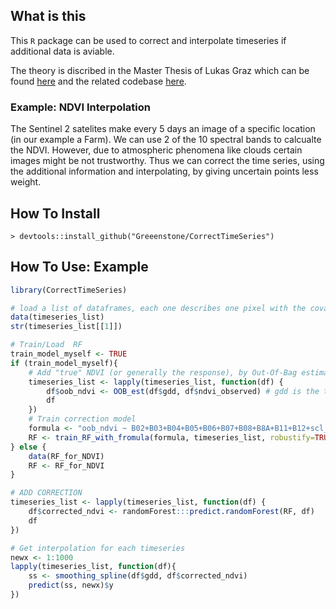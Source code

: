 ## What is this
This `R` package can be used to correct and interpolate timeseries if additional data is aviable. 

The theory is discribed in the Master Thesis of Lukas Graz which can be found [here](https://github.com/LGraz/MasterThesis-Documentation) and the related codebase [here](https://github.com/LGraz/MasterThesis-Code).

### Example: NDVI Interpolation
The Sentinel 2 satelites make every 5 days an image of a specific location (in our example a Farm). We can use 2 of the 10 spectral bands to calcualte the NDVI. However, due to atmospheric phenomena like clouds certain images might be not trustworthy. Thus we can correct the time series, using the additional information and interpolating, by giving uncertain points less weight. 

## How To Install
`> devtools::install_github("Greeenstone/CorrectTimeSeries")`

## How To Use: Example
```r
library(CorrectTimeSeries)

# load a list of dataframes, each one describes one pixel with the covariates and the response
data(timeseries_list) 
str(timeseries_list[[1]])

# Train/Load  RF
train_model_myself <- TRUE
if (train_model_myself){
    # Add "true" NDVI (or generally the response), by Out-Of-Bag estimation
    timeseries_list <- lapply(timeseries_list, function(df) {
        df$oob_ndvi <- OOB_est(df$gdd, df$ndvi_observed) # gdd is the time-axis
        df
    })
    # Train correction model
    formula <- "oob_ndvi ~ B02+B03+B04+B05+B06+B07+B08+B8A+B11+B12+scl_class"
    RF <- train_RF_with_fromula(formula, timeseries_list, robustify=TRUE)
} else {
    data(RF_for_NDVI)
    RF <- RF_for_NDVI
}

# ADD CORRECTION
timeseries_list <- lapply(timeseries_list, function(df) {
    df$corrected_ndvi <- randomForest:::predict.randomForest(RF, df)
    df
})

# Get interpolation for each timeseries
newx <- 1:1000
lapply(timeseries_list, function(df){
    ss <- smoothing_spline(df$gdd, df$corrected_ndvi)
    predict(ss, newx)$y
})
```
